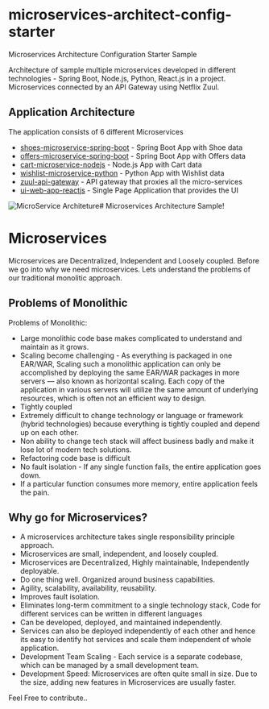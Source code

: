 # microservices-architect-config-starter
Microservices Architecture Configuration Starter Sample




Architecture of sample multiple microservices developed in different technologies - Spring Boot, Node.js, Python, React.js in a project.
Microservices connected by an API Gateway using Netflix Zuul.


## Application Architecture

The application consists of 6 different Microservices

-   [shoes-microservice-spring-boot](https://github.com/sarat9/microservices-architect-config-starter/tree/main/shoes-microservice-spring-boot)  - Spring Boot App with Shoe data
-   [offers-microservice-spring-boot](https://github.com/sarat9/microservices-architect-config-starter/tree/main/offers-microservice-spring-boot)  - Spring Boot App with Offers data
-   [cart-microservice-nodejs](https://github.com/sarat9/microservices-architect-config-starter/tree/main/cart-microservice-nodejs)  - Node.js App with Cart data
-   [wishlist-microservice-python](https://github.com/sarat9/microservices-architect-config-starter/tree/main/wishlist-microservice-python)  - Python App with Wishlist data
-   [zuul-api-gateway](https://github.com/sarat9/microservices-architect-config-starter/tree/main/zuul-api-gateway)  - API gateway that proxies all the micro-services
-   [ui-web-app-reactjs](https://github.com/sarat9/microservices-architect-config-starter/tree/main/ui-web-app-reactjs)  - Single Page Application that provides the UI








![MicroService Architeture ](https://miro.medium.com/max/1050/1*kSLJKEl3X-gKNTpO1l7SQg.png)# Microservices Architecture Sample!



# Microservices
Microservices are Decentralized, Independent and  Loosely coupled.
Before we go into why we need microservices. Lets understand the problems of our traditional monolitic approach.

## Problems of Monolithic
Problems of Monolithic:

- Large monolithic code base makes complicated to understand and maintain as it grows.
- Scaling become challenging - As everything is packaged in one EAR/WAR, Scaling such a monolithic application can only be accomplished by deploying the same EAR/WAR packages in more servers — also known as horizontal scaling. Each copy of the application in various servers will utilize the same amount of underlying resources, which is often not an efficient way to design.
- Tightly coupled
- Extremely difficult to change technology or language or framework (hybrid technologies) because everything is tightly coupled and depend up on each other.
- Non ability to change tech stack will affect business badly and make it lose lot of modern tech solutions.
- Refactoring code base is difficult
- No fault isolation - If any single function fails, the entire application goes down.
- If a particular function consumes more memory, entire application feels the pain.


## Why go for Microservices?
- A microservices architecture takes single responsibility principle approach.
- Microservices are small, independent, and loosely coupled.
- Microservices are Decentralized, Highly maintainable, Independently deployable. 
- Do one thing well. Organized around business capabilities.
- Agility, scalability, availability, reusability. 
- Improves fault isolation.
- Eliminates long-term commitment to a single technology stack, Code for different services can be written in different languages
- Can be developed, deployed, and maintained independently.
- Services can also be deployed independently of each other and hence its easy to identify hot services and scale them independent of whole application. 
- Development Team Scaling - Each service is a separate codebase, which can be managed by a small development team.
- Development Speed: Microservices are often quite small in size. Due to the size, adding new features in Microservices are usually faster.



Feel Free to contribute.. 
